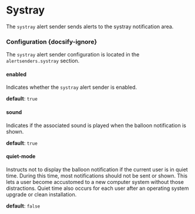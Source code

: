 # Systray

The `systray` alert sender sends alerts to the systray notification area. 

### Configuration {docsify-ignore}

The `systray` alert sender configuration is located in the `alertsenders.systray` section.

#### enabled

Indicates whether the `systray` alert sender is enabled.

**default**: `true`

#### sound

Indicates if the associated sound is played when the balloon notification is shown.

**default**: `true`

#### quiet-mode

Instructs not to display the balloon notification if the current user is in quiet time. During this time, most notifications should not be sent or shown. This lets a user become accustomed to a new computer system without those distractions. Quiet time also occurs for each user after an operating system upgrade or clean installation.

**default**: `false`

